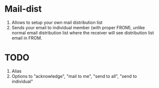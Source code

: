 # Mail-dist

1. Allows to setup your own mail distribution list
2. Sends your email to individual member (with proper FROM), unlike normal email distribution list where the receiver will see distribution list email in FROM.

# TODO

1. Alias
2. Options to "acknowledge", "mail to me", "send to all", "send to individual"